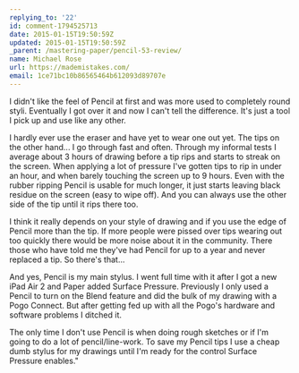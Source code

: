 ```yaml
---
replying_to: '22'
id: comment-1794525713
date: 2015-01-15T19:50:59Z
updated: 2015-01-15T19:50:59Z
_parent: /mastering-paper/pencil-53-review/
name: Michael Rose
url: https://mademistakes.com/
email: 1ce71bc10b86565464b612093d89707e
---
```


I didn't like the feel of Pencil at first and was more used to completely round
styli. Eventually I got over it and now I can't tell the difference. It's just a
tool I pick up and use like any other.

I hardly ever use the eraser and have yet to wear one out yet. The tips on the
other hand... I go through fast and often. Through my informal tests I average
about 3 hours of drawing before a tip rips and starts to streak on the screen.
When applying a lot of pressure I've gotten tips to rip in under an hour, and
when barely touching the screen up to 9 hours. Even with the rubber ripping
Pencil is usable for much longer, it just starts leaving black residue on the
screen (easy to wipe off). And you can always use the other side of the tip
until it rips there too.

I think it really depends on your style of drawing and if you use the edge of
Pencil more than the tip. If more people were pissed over tips wearing out too
quickly there would be more noise about it in the community. There those who
have told me they've had Pencil for up to a year and never replaced a tip. So
there's that...

And yes, Pencil is my main stylus. I went full time with it after I got a new
iPad Air 2 and Paper added Surface Pressure. Previously I only used a Pencil to
turn on the Blend feature and did the bulk of my drawing with a Pogo Connect.
But after getting fed up with all the Pogo's hardware and software problems I
ditched it.

The only time I don't use Pencil is when doing rough sketches or if I'm going to
do a lot of pencil/line-work. To save my Pencil tips I use a cheap dumb stylus
for my drawings until I'm ready for the control Surface Pressure enables."
